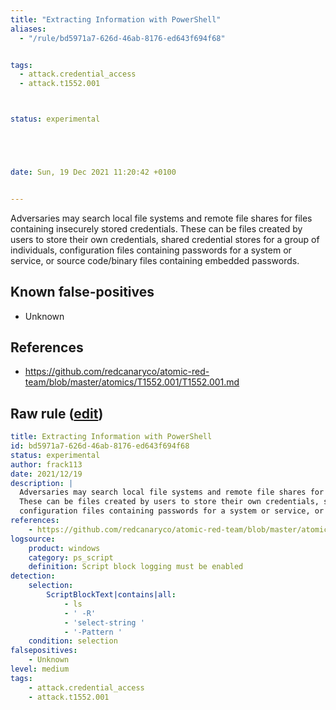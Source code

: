 ```yaml
---
title: "Extracting Information with PowerShell"
aliases:
  - "/rule/bd5971a7-626d-46ab-8176-ed643f694f68"


tags:
  - attack.credential_access
  - attack.t1552.001



status: experimental





date: Sun, 19 Dec 2021 11:20:42 +0100


---
```


Adversaries may search local file systems and remote file shares for files containing insecurely stored credentials.
These can be files created by users to store their own credentials, shared credential stores for a group of individuals,
configuration files containing passwords for a system or service, or source code/binary files containing embedded passwords.


<!--more-->


## Known false-positives

* Unknown



## References

* https://github.com/redcanaryco/atomic-red-team/blob/master/atomics/T1552.001/T1552.001.md


## Raw rule ([edit](https://github.com/SigmaHQ/sigma/edit/master/rules/windows/powershell/powershell_script/posh_ps_suspicious_extracting.yml))
```yaml
title: Extracting Information with PowerShell
id: bd5971a7-626d-46ab-8176-ed643f694f68
status: experimental
author: frack113
date: 2021/12/19
description: |
  Adversaries may search local file systems and remote file shares for files containing insecurely stored credentials.
  These can be files created by users to store their own credentials, shared credential stores for a group of individuals,
  configuration files containing passwords for a system or service, or source code/binary files containing embedded passwords.
references:
    - https://github.com/redcanaryco/atomic-red-team/blob/master/atomics/T1552.001/T1552.001.md
logsource:
    product: windows
    category: ps_script
    definition: Script block logging must be enabled
detection:
    selection:
        ScriptBlockText|contains|all:
            - ls
            - ' -R'
            - 'select-string '
            - '-Pattern '
    condition: selection
falsepositives:
    - Unknown
level: medium
tags:
    - attack.credential_access
    - attack.t1552.001
```
